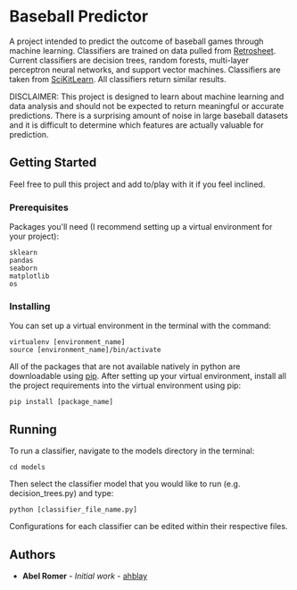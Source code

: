 # Baseball Predictor

A project intended to predict the outcome of baseball games through machine learning. Classifiers are trained on data
pulled from [Retrosheet](retrosheet.org). Current classifiers are decision trees, random forests, multi-layer perceptron
neural networks, and support vector machines. Classifiers are taken from [SciKitLearn](https://scikit-learn.org/stable/). All classifiers return similar results.

DISCLAIMER: This project is designed to learn about machine learning and data
analysis and should not be expected to return meaningful or accurate predictions. There is a surprising amount of noise
in large baseball datasets and it is difficult to determine which features are actually valuable for prediction.

## Getting Started

Feel free to pull this project and add to/play with it if you feel inclined.

### Prerequisites

Packages you'll need (I recommend setting up a virtual environment for your project):

```
sklearn
pandas
seaborn
matplotlib
os
```

### Installing

You can set up a virtual environment in the terminal with the command:

```
virtualenv [environment_name]
source [environment_name]/bin/activate
```

All of the packages that are not available natively in python are downloadable using [pip](https://pip.pypa.io/en/stable/).
After setting up your virtual environment, install all the project requirements into the virtual environment using pip:

```
pip install [package_name]
```

## Running

To run a classifier, navigate to the models directory in the terminal:

```
cd models
```

Then select the classifier model that you would like to run (e.g. decision_trees.py) and type:

```
python [classifier_file_name.py]
```

Configurations for each classifier can be edited within their respective files.

## Authors

* **Abel Romer** - *Initial work* - [ahblay](https://github.com/ahblay)


